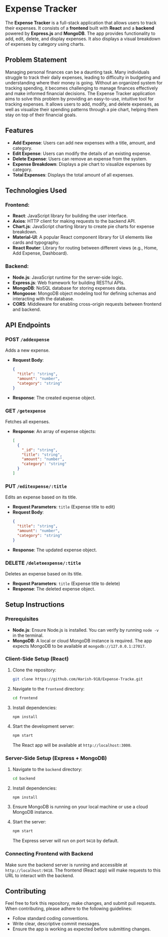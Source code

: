 # Expense Tracker

The **Expense Tracker** is a full-stack application that allows users to track their expenses. It consists of a **frontend** built with **React** and a **backend** powered by **Express.js** and **MongoDB**. The app provides functionality to add, edit, delete, and display expenses. It also displays a visual breakdown of expenses by category using charts.

## Problem Statement
Managing personal finances can be a daunting task. Many individuals struggle to track their daily expenses, leading to difficulty in budgeting and understanding where their money is going. Without an organized system for tracking spending, it becomes challenging to manage finances effectively and make informed financial decisions. The Expense Tracker application aims to solve this problem by providing an easy-to-use, intuitive tool for tracking expenses. It allows users to add, modify, and delete expenses, as well as visualize their spending patterns through a pie chart, helping them stay on top of their financial goals.

## Features

- **Add Expense**: Users can add new expenses with a title, amount, and category.
- **Edit Expense**: Users can modify the details of an existing expense.
- **Delete Expense**: Users can remove an expense from the system.
- **Expense Breakdown**: Displays a pie chart to visualize expenses by category.
- **Total Expenses**: Displays the total amount of all expenses.

## Technologies Used

### Frontend:
- **React**: JavaScript library for building the user interface.
- **Axios**: HTTP client for making requests to the backend API.
- **Chart.js**: JavaScript charting library to create pie charts for expense breakdown.
- **Material-UI**: A popular React component library for UI elements like cards and typography.
- **React Router**: Library for routing between different views (e.g., Home, Add Expense, Dashboard).

### Backend:
- **Node.js**: JavaScript runtime for the server-side logic.
- **Express.js**: Web framework for building RESTful APIs.
- **MongoDB**: NoSQL database for storing expenses data.
- **Mongoose**: MongoDB object modeling tool for defining schemas and interacting with the database.
- **CORS**: Middleware for enabling cross-origin requests between frontend and backend.

## API Endpoints

### POST `/addexpense`
Adds a new expense.
- **Request Body**: 
  ```json
  {
    "title": "string",
    "amount": "number",
    "category": "string"
  }
  ```
- **Response**: The created expense object.

### GET `/getexpense`
Fetches all expenses.
- **Response**: An array of expense objects:
  ```json
  [
    {
      "_id": "string",
      "title": "string",
      "amount": "number",
      "category": "string"
    }
  ]
  ```

### PUT `/editexpense/:title`
Edits an expense based on its title.
- **Request Parameters**: `title` (Expense title to edit)
- **Request Body**:
  ```json
  {
    "title": "string",
    "amount": "number",
    "category": "string"
  }
  ```
- **Response**: The updated expense object.

### DELETE `/deleteexpense/:title`
Deletes an expense based on its title.
- **Request Parameters**: `title` (Expense title to delete)
- **Response**: The deleted expense object.

## Setup Instructions

### Prerequisites

- **Node.js**: Ensure Node.js is installed. You can verify by running `node -v` in the terminal.
- **MongoDB**: A local or cloud MongoDB instance is required. The app expects MongoDB to be available at `mongodb://127.0.0.1:27017`.

### Client-Side Setup (React)

1. Clone the repository:

   ```bash
   git clone https://github.com/Harish-918/Expense-Tracke.git
   ```

2. Navigate to the `frontend` directory:

   ```bash
   cd frontend
   ```

3. Install dependencies:

   ```bash
   npm install
   ```

4. Start the development server:

   ```bash
   npm start
   ```

   The React app will be available at `http://localhost:3000`.

### Server-Side Setup (Express + MongoDB)

1. Navigate to the `backend` directory:

   ```bash
   cd backend
   ```

2. Install dependencies:

   ```bash
   npm install
   ```

3. Ensure MongoDB is running on your local machine or use a cloud MongoDB instance.

4. Start the server:

   ```bash
   npm start
   ```

   The Express server will run on port `9418` by default.

### Connecting Frontend with Backend

Make sure the backend server is running and accessible at `http://localhost:9418`. The frontend (React app) will make requests to this URL to interact with the backend.

## Contributing

Feel free to fork this repository, make changes, and submit pull requests. When contributing, please adhere to the following guidelines:
- Follow standard coding conventions.
- Write clear, descriptive commit messages.
- Ensure the app is working as expected before submitting changes.
